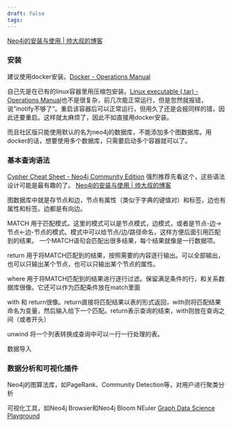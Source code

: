 ```yaml
---
draft: false
tags:
---
```






[Neo4j的安装与使用 | 帅大叔的博客](https://rstyro.github.io/blog/2022/10/11/Neo4j%E7%9A%84%E5%AE%89%E8%A3%85%E4%B8%8E%E4%BD%BF%E7%94%A8/)

### 安装

建议使用docker安装。[Docker - Operations Manual](https://neo4j.com/docs/operations-manual/current/docker/)

自己先是在已有的linux容器里用压缩包安装。[Linux executable (.tar) - Operations Manual](https://neo4j.com/docs/operations-manual/current/installation/linux/tarball/)也不是很复杂，前几次能正常运行，但是忽然就报错，说”inotify不够了“。重启该容器后可以正常运行，但用久了还是会报同样的错，因此还要重启。这样就太麻烦了，因此不如直接用docker安装。

而且社区版只能使用默认的名为neo4j的数据库，不能添加多个图数据库。用docker的话，想要使用多个数据库，只需要启动多个容器就可以了。


### 基本查询语法

[Cypher Cheat Sheet - Neo4j Community Edition](https://neo4j.com/docs/cypher-cheat-sheet/5/neo4j-community) 强烈推荐先看这个，这些语法设计可能是最有趣的了。
[Neo4j的安装与使用 | 帅大叔的博客](https://rstyro.github.io/blog/2022/10/11/Neo4j%E7%9A%84%E5%AE%89%E8%A3%85%E4%B8%8E%E4%BD%BF%E7%94%A8/)



图数据库中就是存节点和边，节点有属性（类似于字典的键值对）和标签，边也有属性和标签。边都是有向边。

MATCH 用于匹配模式。这里的模式可以是节点模式，边模式，或者是节点-边->节点<-边-节点的模式。模式中可以给节点/边/路径命名，这样方便后面引用匹配到的结果。
一个MATCH语句会匹配出很多结果，每个结果就像是一行数据项。

return 用于将MATCH匹配到的结果，按照需要的内容逐行输出。可以全部输出，也可以只输出某个节点，也可以只输出某个节点的属性。

where 用于将MATCH匹配到的结果进行逐行过滤。保留满足条件的行，和关系数据库很像。它还可以作为匹配条件放在match里面

with 和 return很像。return直接将匹配结果以表的形式返回，with则将匹配结果命名为变量，然后输入给下一个匹配。return表示查询的结束，with则放在查询之间（或者开头）

unwind 将一个列表转换成查询中可以一行一行处理的表。






数据导入









### 数据分析和可视化插件

Neo4j的图算法库，如PageRank、Community Detection等，对用户进行聚类分析

可视化工具，如Neo4j Browser和Neo4j Bloom
NEuler [Graph Data Science Playground](https://neuler.graphapp.io)




